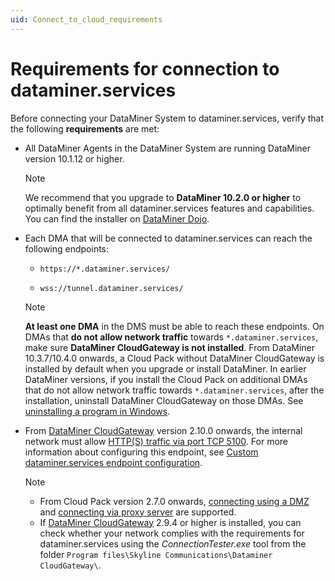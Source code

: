 ```yaml
---
uid: Connect_to_cloud_requirements
---
```


# Requirements for connection to dataminer.services

Before connecting your DataMiner System to dataminer.services, verify that the following **requirements** are met:

- All DataMiner Agents in the DataMiner System are running DataMiner version 10.1.12 or higher.

  > [!Note]
  > We recommend that you upgrade to **DataMiner 10.2.0 or higher** to optimally benefit from all dataminer.services features and capabilities. You can find the installer on [DataMiner Dojo](https://community.dataminer.services/dataminer-cloud-pack/).

- Each DMA that will be connected to dataminer.services can reach the following endpoints:

  - ``https://*.dataminer.services/``

  - ``wss://tunnel.dataminer.services/``

  > [!NOTE]
  > **At least one DMA** in the DMS must be able to reach these endpoints. On DMAs that **do not allow network traffic** towards `*.dataminer.services`, make sure **DataMiner CloudGateway is not installed**. From DataMiner 10.3.7/10.4.0 onwards<!-- RN 36085 -->, a Cloud Pack without DataMiner CloudGateway is installed by default when you upgrade or install DataMiner. In earlier DataMiner versions, if you install the Cloud Pack on additional DMAs that do not allow network traffic towards `*.dataminer.services`, after the installation, uninstall DataMiner CloudGateway on those DMAs. See [uninstalling a program in Windows](https://support.microsoft.com/en-us/windows/uninstall-or-remove-apps-and-programs-in-windows-4b55f974-2cc6-2d2b-d092-5905080eaf98).

- From [DataMiner CloudGateway](xref:DataMinerExtensionModules#cloudgateway) version 2.10.0 onwards, the internal network must allow [HTTP(S) traffic via port TCP 5100](xref:Configuring_the_IP_network_ports#overview-of-ip-ports-used-in-a-dms). For more information about configuring this endpoint, see [Custom dataminer.services endpoint configuration](xref:Custom_cloud_endpoint_configuration).

  > [!NOTE]
  >
  > - From Cloud Pack version 2.7.0 onwards, [connecting using a DMZ](xref:Connect_to_cloud_with_DMZ) and [connecting via proxy server](xref:Connect_to_cloud_via_proxy) are supported.
  > - If [DataMiner CloudGateway](xref:DataMinerExtensionModules#cloudgateway) 2.9.4 or higher is installed, you can check whether your network complies with the requirements for dataminer.services using the *ConnectionTester.exe* tool from the folder `Program files\Skyline Communications\Dataminer CloudGateway\`.
